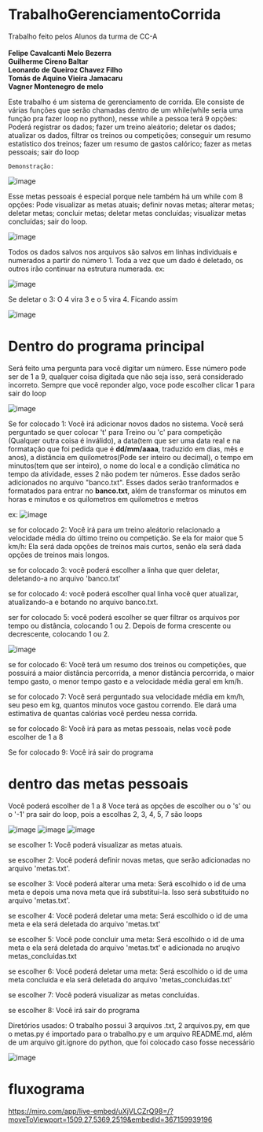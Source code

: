#                                                    TrabalhoGerenciamentoCorrida

Trabalho feito pelos Alunos da turma de CC-A <br> <br>
**Felipe Cavalcanti Melo Bezerra** <br>
**Guilherme  Cireno Baltar**<br>
**Leonardo de Queiroz Chavez Filho**<br>
**Tomás de Aquino Vieira Jamacaru**<br>
**Vagner Montenegro de melo**<br>





Este trabalho é um sistema de gerenciamento de corrida.
Ele consiste de várias funções que serão chamadas dentro de um while(while seria uma função pra fazer loop no python), nesse while a pessoa terá 9 opções: Poderá registrar os dados; fazer um treino aleátorio; deletar os dados; atualizar os dados, filtrar os treinos ou competições; conseguir um resumo estatistico dos treinos; fazer um resumo de gastos calórico;  fazer as metas pessoais; sair do loop


    Demonstração:
    
![image](https://github.com/user-attachments/assets/75fd5ba1-2619-4d9f-b4d3-e753ab4313cb)


Esse metas pessoais é especial porque nele também há um while com 8 opções: Pode visualizar as metas atuais; definir novas metas; alterar metas; deletar metas; concluir metas; deletar metas concluídas; visualizar metas concluídas; sair do loop.


![image](https://github.com/user-attachments/assets/edd26541-adcf-43dd-a165-dd3006d1372c)


Todos os dados salvos nos arquivos são salvos em linhas individuais e numerados a partir do número 1. Toda a vez que um dado é deletado, os outros irão continuar na estrutura numerada. ex: 


![image](https://github.com/user-attachments/assets/3bbd02d1-b546-4b09-832a-3a8a27970898)



  Se deletar o 3: O 4 vira 3 e o 5 vira 4. Ficando assim
            
![image](https://github.com/user-attachments/assets/e5b87101-d35c-4fa9-a97e-eb2a0238481a)
                                                        
                
#                                                   Dentro do programa principal

Será feito uma pergunta para você digitar um número. Esse número pode ser de 1 a 9, qualquer coisa digitada que não seja isso, será considerado incorreto.
Sempre que você reponder algo, voce pode escolher clicar 1 para sair do loop

![image](https://github.com/user-attachments/assets/8b52aeac-f81d-4d6a-8324-fbdb35181c8d)


Se for colocado 1: Você irá adicionar novos dados no sistema. Você será perguntado se quer colocar 't' para Treino ou 'c' para competição (Qualquer outra coisa é inválido), a data(tem que ser uma data real e na formatação que foi pedida que é **dd/mm/aaaa**, traduzido em dias, mês e anos), a distância em quilometros(Pode ser inteiro ou decimal), o tempo em minutos(tem que ser inteiro), o nome do local e a condição climática no tempo da atividade, esses 2 não podem ter números. Esse dados serão adicionados no arquivo "banco.txt". Esses dados serão tranformados e formatados para entrar no **banco.txt**, além de transformar os minutos em horas e minutos e os quilometros em quilometros e metros


ex: ![image](https://github.com/user-attachments/assets/432b0725-2488-4329-9a88-15deda49c54f)


se for colocado 2: Você irá para um treino aleátorio relacionado a velocidade média do último treino ou competição. Se ela for maior que 5 km/h: Ela será dada opções de treinos mais curtos, senão ela será dada opções de treinos mais longos.

se for colocado 3: você poderá escolher a linha que quer deletar, deletando-a no arquivo 'banco.txt'

se for colocado 4: você poderá escolher qual linha você quer atualizar, atualizando-a e botando no arquivo banco.txt.

ser for colocado 5: você poderá escolher se quer filtrar os arquivos por tempo ou distância, colocando 1 ou 2. Depois de forma crescente ou decrescente, colocando 1 ou 2.

![image](https://github.com/user-attachments/assets/98524d62-be73-4df4-8af4-02170d1b1a1e)





se for colocado 6: Você terá um resumo dos treinos ou competições, que possuirá a maior distância percorrida, a menor distância percorrida, o maior tempo gasto, o menor tempo gasto e a velocidade média geral em km/h.

se for colocado 7: Você será perguntado sua velocidade média em km/h, seu peso em kg, quantos minutos voce gastou correndo. Ele dará uma estimativa de quantas calórias você perdeu nessa corrida.

se for colocado 8: Você irá para as metas pessoais, nelas você pode escolher de 1 a 8

Se for colocado 9: Você irá sair do programa

# dentro das metas pessoais
Você poderá escolher de 1 a 8
Voce terá as opções de escolher ou o 's' ou o '-1' pra sair do loop, pois a escolhas 2, 3, 4, 5, 7 são loops

![image](https://github.com/user-attachments/assets/5d34bf87-4fcc-4765-b0ed-a115cf71395a)          ![image](https://github.com/user-attachments/assets/a597e5ff-5ba0-4ee6-90b4-9b31f2bbf114)        ![image](https://github.com/user-attachments/assets/01de379a-a9b4-4846-8426-227465b9c64d)



se escolher 1: Você poderá visualizar as metas atuais.

se escolher 2: Você poderá definir novas metas, que serão adicionadas no arquivo 'metas.txt'.

se escolher 3: Você poderá alterar uma meta: Será escolhido o id de uma meta e depois uma nova meta que irá substitui-la. Isso será substituido no arquivo 'metas.txt'.

se escolher 4: Você poderá deletar uma meta: Será escolhido o id de uma meta e ela será deletada do arquivo 'metas.txt'

se escolher 5: Você pode concluir uma meta: Será escolhido o id de uma meta e ela será deletada do arquivo 'metas.txt' e adicionada no aruqivo metas_concluidas.txt

se escolher 6: Você poderá deletar uma meta: Será escolhido o id de uma meta concluida e ela será deletada do arquivo 'metas_concluidas.txt'

se escolher 7: Você poderá visualizar as metas concluídas.

se escolher 8: Você irá sair do programa



Diretórios usados: O trabalho possui 3 arquivos .txt, 2 arquivos.py, em que o metas.py é importado para o trabalho.py e um arquivo README.md, além de um arquivo git.ignore do python, que foi colocado caso fosse necessário

![image](https://github.com/user-attachments/assets/963bffd2-b7ea-4731-81e4-11837f6ab2f5)

# fluxograma

https://miro.com/app/live-embed/uXjVLCZrQ98=/?moveToViewport=1509,27,5369,2519&embedId=367159939196
